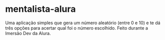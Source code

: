 # mentalista-alura
Uma aplicação simples que gera um número aleatório (entre 0 e 10) e te dá três opções para acertar qual foi o número escolhido. Feito durante a Imersão Dev da Alura.
